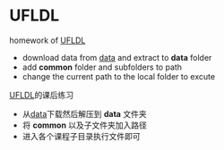 # UFLDL
homework of [UFLDL](http://deeplearning.stanford.edu/wiki/index.php/UFLDL_Tutorial)
- download data from [data](http://pan.baidu.com/s/1eSkFFOI) and extract to **data** folder 
- add **common** folder and subfolders to path
- change the current path to the local folder to excute


[UFLDL](http://deeplearning.stanford.edu/wiki/index.php/UFLDL_Tutorial)的课后练习
- 从[data](http://pan.baidu.com/s/1eSkFFOI)下载然后解压到 **data** 文件夹 
- 将 **common** 以及子文件夹加入路径
- 进入各个课程子目录执行文件即可